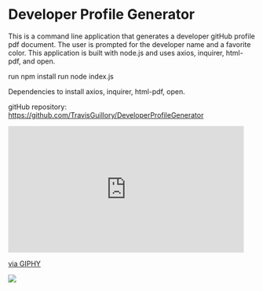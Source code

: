 # Developer Profile Generator

This is a command line application that generates a developer gitHub profile pdf document. 
The user is prompted for the developer name and a favorite color. 
This application is built with node.js and uses axios, inquirer, html-pdf, and open. 


run npm install
run node index.js


Dependencies to install axios, inquirer, html-pdf, open.

gitHub repository: https://github.com/TravisGuillory/DeveloperProfileGenerator

<iframe src="https://giphy.com/embed/hqOpaPQzo0DyyT8JvV" width="480" height="258" frameBorder="0" class="giphy-embed" allowFullScreen></iframe><p><a href="https://giphy.com/gifs/hqOpaPQzo0DyyT8JvV">via GIPHY</a></p>

![](https://giphy.com/embed/hqOpaPQzo0DyyT8JvV)  
